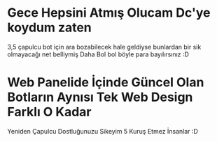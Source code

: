 # Gece Hepsini Atmış Olucam Dc'ye koydum zaten
3,5 çapulcu bot için ara bozabilecek hale geldiyse bunlardan bir sik olmayacağı net belliymiş
Daha Bol bol böyle para bayılırsınız :D
# Web Panelide İçinde Güncel Olan Botların Aynısı Tek Web Design Farklı O Kadar
Yeniden Çapulcu Dostluğunuzu Sikeyim 5 Kuruş Etmez İnsanlar :D
